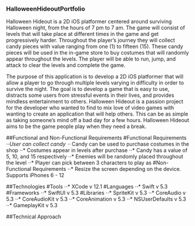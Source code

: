 ### HalloweenHideoutPortfolio

Halloween Hideout is a 2D iOS platformer centered around surviving Halloween night, from the hours of 7 pm to 7 am. The game will consist of levels that will take place at different times in the game and get progressively harder. Throughout the player’s journey they will collect candy pieces with value ranging from one (1) to fifteen (15). These candy pieces will be used in the in-game store to buy costumes that will randomly appear throughout the levels.  The player will be able to run, jump, and attack to clear the levels and complete the game.

The purpose of this application is to develop a 2D iOS platformer that will allow a player to go through multiple levels varying in difficulty in order to survive the night. The goal is to develop a game that is easy to use, distracts some users from stressful events in their lives, and provides mindless entertainment to others.
Halloween Hideout is a passion project for the developer who wanted to find to mix love of video games with wanting to create an application that will help others. This can be as simple as taking someone’s mind off a bad day for a few hours. Halloween Hideout aims to be the game people play when they need a break. 

##Functional and Non-Functional Requirements
#Functional Requirements
⋅⋅*User can collect candy
⋅⋅* Candy can be used to purchase costumes in the shop
⋅⋅* Costumes appear in levels after purchase
⋅⋅* Candy has a value of 5, 10, and 15 respectively
⋅⋅* Enemies will be randomly placed throughout the level
⋅⋅* Player can pick between 3 characters to play as
#Non-Functional Requirements
⋅⋅* Resize the screen depending on the device. Supports iPhones 6 - 12

##Technologies
#Tools
⋅⋅* XCode v 12.1
#Languages
⋅⋅* Swift v 5.3
#Frameworks
⋅⋅* SwiftUI v 5.3
#Libraries
⋅⋅* SpriteKit v 5.3
⋅⋅* CoreAudio v 5.3
⋅⋅* CoreAudioKit v 5.3
⋅⋅* CoreAnimation v 5.3
⋅⋅* NSUserDefaults v 5.3
⋅⋅* GameplayKit v 5.3

##Technical Approach
